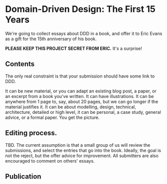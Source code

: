 # Domain-Driven Design: The First 15 Years

We're going to collect essays about DDD in a book, and offer it to Eric Evans as a gift for the 15th anniversary of his book. 

**PLEASE KEEP THIS PROJECT SECRET FROM ERIC.** It's a surprise!

## Contents

The only real constraint is that your submission should have some link to DDD. 

It can be new material, or you can adapt an existing blog post, a paper, or an excerpt from a book you've written. It can have illustrations. It can be anywhere from 1 page to, say, about 20 pages, but we can go longer if the material justifies it. It can be about modelling, design, technical, architecture, detailed or high level, it can be personal, a case study, general advice, or a formal paper. You get the picture. 

## Editing process.

TBD. The current assumption is that a small group of us will review the submissions, and select the entries that go into the book. Ideally, the goal is not the reject, but the offer advice for improvement. All submitters are also encouraged to comment on others' essays.

## Publication


